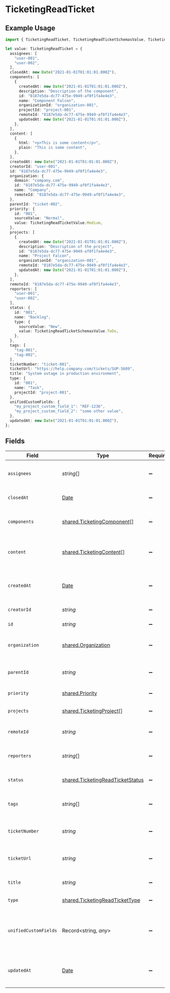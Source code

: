 # TicketingReadTicket

## Example Usage

```typescript
import { TicketingReadTicket, TicketingReadTicketSchemasValue, TicketingReadTicketValue } from "@stackone/stackone-client-ts/sdk/models/shared";

let value: TicketingReadTicket = {
  assignees: [
    "user-001",
    "user-002",
  ],
  closedAt: new Date("2021-01-01T01:01:01.000Z"),
  components: [
    {
      createdAt: new Date("2021-01-01T01:01:01.000Z"),
      description: "Description of the component",
      id: "8187e5da-dc77-475e-9949-af0f1fa4e4e3",
      name: "Component Falcon",
      organizationId: "organization-001",
      projectId: "project-001",
      remoteId: "8187e5da-dc77-475e-9949-af0f1fa4e4e3",
      updatedAt: new Date("2021-01-01T01:01:01.000Z"),
    },
  ],
  content: [
    {
      html: "<p>This is some content</p>",
      plain: "This is some content",
    },
  ],
  createdAt: new Date("2021-01-01T01:01:01.000Z"),
  creatorId: "user-001",
  id: "8187e5da-dc77-475e-9949-af0f1fa4e4e3",
  organization: {
    domain: "company.com",
    id: "8187e5da-dc77-475e-9949-af0f1fa4e4e3",
    name: "Company",
    remoteId: "8187e5da-dc77-475e-9949-af0f1fa4e4e3",
  },
  parentId: "ticket-002",
  priority: {
    id: "001",
    sourceValue: "Normal",
    value: TicketingReadTicketValue.Medium,
  },
  projects: [
    {
      createdAt: new Date("2021-01-01T01:01:01.000Z"),
      description: "Description of the project",
      id: "8187e5da-dc77-475e-9949-af0f1fa4e4e3",
      name: "Project Falcon",
      organizationId: "organization-001",
      remoteId: "8187e5da-dc77-475e-9949-af0f1fa4e4e3",
      updatedAt: new Date("2021-01-01T01:01:01.000Z"),
    },
  ],
  remoteId: "8187e5da-dc77-475e-9949-af0f1fa4e4e3",
  reporters: [
    "user-001",
    "user-002",
  ],
  status: {
    id: "001",
    name: "Backlog",
    type: {
      sourceValue: "New",
      value: TicketingReadTicketSchemasValue.ToDo,
    },
  },
  tags: [
    "tag-001",
    "tag-002",
  ],
  ticketNumber: "ticket-001",
  ticketUrl: "https://help.company.com/tickets/SUP-5689",
  title: "System outage in production environment",
  type: {
    id: "001",
    name: "Task",
    projectId: "project-001",
  },
  unifiedCustomFields: {
    "my_project_custom_field_1": "REF-1236",
    "my_project_custom_field_2": "some other value",
  },
  updatedAt: new Date("2021-01-01T01:01:01.000Z"),
};
```

## Fields

| Field                                                                                         | Type                                                                                          | Required                                                                                      | Description                                                                                   | Example                                                                                       |
| --------------------------------------------------------------------------------------------- | --------------------------------------------------------------------------------------------- | --------------------------------------------------------------------------------------------- | --------------------------------------------------------------------------------------------- | --------------------------------------------------------------------------------------------- |
| `assignees`                                                                                   | *string*[]                                                                                    | :heavy_minus_sign:                                                                            | Agents assigned to the ticket                                                                 | [<br/>"user-001",<br/>"user-002"<br/>]                                                        |
| `closedAt`                                                                                    | [Date](https://developer.mozilla.org/en-US/docs/Web/JavaScript/Reference/Global_Objects/Date) | :heavy_minus_sign:                                                                            | The date the ticket was closed                                                                | 2021-01-01T01:01:01.000Z                                                                      |
| `components`                                                                                  | [shared.TicketingComponent](../../../sdk/models/shared/ticketingcomponent.md)[]               | :heavy_minus_sign:                                                                            | Components associated with the ticket                                                         |                                                                                               |
| `content`                                                                                     | [shared.TicketingContent](../../../sdk/models/shared/ticketingcontent.md)[]                   | :heavy_minus_sign:                                                                            | Array of content associated with the ticket                                                   |                                                                                               |
| `createdAt`                                                                                   | [Date](https://developer.mozilla.org/en-US/docs/Web/JavaScript/Reference/Global_Objects/Date) | :heavy_minus_sign:                                                                            | The timestamp when the record was created                                                     | 2021-01-01T01:01:01.000Z                                                                      |
| `creatorId`                                                                                   | *string*                                                                                      | :heavy_minus_sign:                                                                            | The creator of the ticket                                                                     | user-001                                                                                      |
| `id`                                                                                          | *string*                                                                                      | :heavy_minus_sign:                                                                            | Unique identifier                                                                             | 8187e5da-dc77-475e-9949-af0f1fa4e4e3                                                          |
| `organization`                                                                                | [shared.Organization](../../../sdk/models/shared/organization.md)                             | :heavy_minus_sign:                                                                            | Organization associated with the ticket                                                       |                                                                                               |
| `parentId`                                                                                    | *string*                                                                                      | :heavy_minus_sign:                                                                            | ID of the parent ticket if this is a sub-ticket                                               | ticket-002                                                                                    |
| `priority`                                                                                    | [shared.Priority](../../../sdk/models/shared/priority.md)                                     | :heavy_minus_sign:                                                                            | Priority of the ticket                                                                        |                                                                                               |
| `projects`                                                                                    | [shared.TicketingProject](../../../sdk/models/shared/ticketingproject.md)[]                   | :heavy_minus_sign:                                                                            | Projects the ticket belongs to                                                                |                                                                                               |
| `remoteId`                                                                                    | *string*                                                                                      | :heavy_minus_sign:                                                                            | Provider's unique identifier                                                                  | 8187e5da-dc77-475e-9949-af0f1fa4e4e3                                                          |
| `reporters`                                                                                   | *string*[]                                                                                    | :heavy_minus_sign:                                                                            | Users who reported the ticket                                                                 | [<br/>"user-001",<br/>"user-002"<br/>]                                                        |
| `status`                                                                                      | [shared.TicketingReadTicketStatus](../../../sdk/models/shared/ticketingreadticketstatus.md)   | :heavy_minus_sign:                                                                            | Current status of the ticket                                                                  |                                                                                               |
| `tags`                                                                                        | *string*[]                                                                                    | :heavy_minus_sign:                                                                            | The tags of the ticket                                                                        | [<br/>"tag-001",<br/>"tag-002"<br/>]                                                          |
| `ticketNumber`                                                                                | *string*                                                                                      | :heavy_minus_sign:                                                                            | The unique ticket number or reference ID                                                      | ticket-001                                                                                    |
| `ticketUrl`                                                                                   | *string*                                                                                      | :heavy_minus_sign:                                                                            | URL to view the ticket in the source system                                                   | https://help.company.com/tickets/SUP-5689                                                     |
| `title`                                                                                       | *string*                                                                                      | :heavy_minus_sign:                                                                            | The title or subject of the ticket                                                            | System outage in production environment                                                       |
| `type`                                                                                        | [shared.TicketingReadTicketType](../../../sdk/models/shared/ticketingreadtickettype.md)       | :heavy_minus_sign:                                                                            | The type of the ticket                                                                        |                                                                                               |
| `unifiedCustomFields`                                                                         | Record<string, *any*>                                                                         | :heavy_minus_sign:                                                                            | Custom Unified Fields configured in your StackOne project                                     | {<br/>"my_project_custom_field_1": "REF-1236",<br/>"my_project_custom_field_2": "some other value"<br/>} |
| `updatedAt`                                                                                   | [Date](https://developer.mozilla.org/en-US/docs/Web/JavaScript/Reference/Global_Objects/Date) | :heavy_minus_sign:                                                                            | The timestamp when the record was last updated                                                | 2021-01-01T01:01:01.000Z                                                                      |